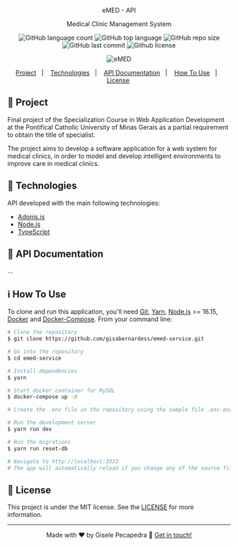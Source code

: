 <p align="center">eMED - API</p>
<p align="center">Medical Clinic Management System</p>

<p align="center">
  <img alt="GitHub language count" src="https://img.shields.io/github/languages/count/gisabernardess/emed-service">
  <img alt="GitHub top language" src="https://img.shields.io/github/languages/top/gisabernardess/emed-service">
  <img alt="GitHub repo size" src="https://img.shields.io/github/repo-size/gisabernardess/emed-service">
  <img alt="GitHub last commit" src="https://img.shields.io/github/last-commit/gisabernardess/emed-service">
  <img alt="Github license" src="https://img.shields.io/github/license/gisabernardess/emed-service">
</p>

<p align="center"><img alt="eMED" src=""></p>

<p align="center">
  <a href="#-project">Project</a>&nbsp;&nbsp;&nbsp;|&nbsp;&nbsp;&nbsp;
  <a href="#-technologies">Technologies</a>&nbsp;&nbsp;&nbsp;|&nbsp;&nbsp;&nbsp;
  <a href="#-project-specification">API Documentation</a>&nbsp;&nbsp;&nbsp;|&nbsp;&nbsp;&nbsp;
  <a href="#-how-to-use">How To Use</a>&nbsp;&nbsp;&nbsp;|&nbsp;&nbsp;&nbsp;
  <a href="#-license">License</a>&nbsp;
</p>

## 💬 Project

Final project of the Specialization Course in Web Application Development at the Pontifical Catholic University of Minas Gerais as a partial requirement to obtain the title of specialist.

The project aims to develop a software application for a web system for medical clinics, in order to model and develop intelligent environments to improve care in medical clinics.

## 🚀 Technologies

API developed with the main following technologies:

- [Adonis.js](https://adonisjs.com/)
- [Node.js](https://nodejs.org/en/)
- [TypeScript](https://www.typescriptlang.org/)

## 🔖 API Documentation

...

## ℹ️ How To Use

To clone and run this application, you'll need [Git](https://git-scm.com), [Yarn](https://legacy.yarnpkg.com), [Node.js](https://nodejs.org/en/) >= 16.15, [Docker](https://docs.docker.com/desktop/) and [Docker-Compose](https://docs.docker.com/compose/). From your command line:

```bash
# Clone the repository
$ git clone https://github.com/gisabernardess/emed-service.git

# Go into the repository
$ cd emed-service

# Install dependencies
$ yarn

# Start docker container for MySQL
$ docker-compose up -d

# Create the .env file in the repository using the sample file .env.example

# Run the development server
$ yarn run dev

# Run the migrations
$ yarn run reset-db

# Navigate to http://localhost:3333
# The app will automatically reload if you change any of the source files.
```

## 📝 License

This project is under the MIT license. See the <a href="https://github.com/gisabernardess/emed-service/blob/main/LICENSE" rel="nofollow">LICENSE</a> for more information.

---

<p align="center">Made with ♥ by Gisele Pecapedra 👋 <a href="https://www.linkedin.com/in/gisabernardess/" rel="nofollow">Get in touch!</a></p>
